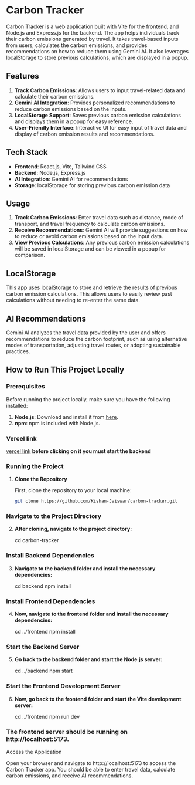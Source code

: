 # Carbon Tracker

Carbon Tracker is a web application built with Vite for the frontend, and Node.js and Express.js for the backend. The app helps individuals track their carbon emissions generated by travel. It takes travel-based inputs from users, calculates the carbon emissions, and provides recommendations on how to reduce them using Gemini AI. It also leverages localStorage to store previous calculations, which are displayed in a popup.

## Features
1. **Track Carbon Emissions**: Allows users to input travel-related data and calculate their carbon emissions.
2. **Gemini AI Integration**: Provides personalized recommendations to reduce carbon emissions based on the inputs.
3. **LocalStorage Support**: Saves previous carbon emission calculations and displays them in a popup for easy reference.
4. **User-Friendly Interface**: Interactive UI for easy input of travel data and display of carbon emission results and recommendations.

## Tech Stack
- **Frontend**: React.js, Vite, Tailwind CSS
- **Backend**: Node.js, Express.js
- **AI Integration**: Gemini AI for recommendations
- **Storage**: localStorage for storing previous carbon emission data

## Usage
1. **Track Carbon Emissions**: Enter travel data such as distance, mode of transport, and travel frequency to calculate carbon emissions.
2. **Receive Recommendations**: Gemini AI will provide suggestions on how to reduce or avoid carbon emissions based on the input data.
3. **View Previous Calculations**: Any previous carbon emission calculations will be saved in localStorage and can be viewed in a popup for comparison.

## LocalStorage
This app uses localStorage to store and retrieve the results of previous carbon emission calculations. This allows users to easily review past calculations without needing to re-enter the same data.

## AI Recommendations
Gemini AI analyzes the travel data provided by the user and offers recommendations to reduce the carbon footprint, such as using alternative modes of transportation, adjusting travel routes, or adopting sustainable practices.

## How to Run This Project Locally

### Prerequisites
Before running the project locally, make sure you have the following installed:
1. **Node.js**: Download and install it from [here](https://nodejs.org/).
2. **npm**: npm is included with Node.js.

### Vercel link
[vercel link](https://carbon-tracker-r1wrtop3t-jaiswarkishan78-gmailcoms-projects.vercel.app/)
**before clicking on it you must start the backend**

### Running the Project

1. **Clone the Repository**

   First, clone the repository to your local machine:

   ```bash
   git clone https://github.com/Kishan-Jaiswar/carbon-tracker.git

### Navigate to the Project Directory

2. **After cloning, navigate to the project directory:**

   cd carbon-tracker
   
### Install Backend Dependencies

3. **Navigate to the backend folder and install the necessary dependencies:**

   cd backend
   npm install

### Install Frontend Dependencies

4. **Now, navigate to the frontend folder and install the necessary dependencies:**

   cd ../frontend
   npm install

### Start the Backend Server

5. **Go back to the backend folder and start the Node.js server:**

   cd ../backend
   npm start

### Start the Frontend Development Server

6. **Now, go back to the frontend folder and start the Vite development server:**

   cd ../frontend
   npm run dev

### The frontend server should be running on http://localhost:5173.

Access the Application

Open your browser and navigate to http://localhost:5173 to access the Carbon Tracker app. You should be able to enter travel data, calculate carbon emissions, and receive AI recommendations.
